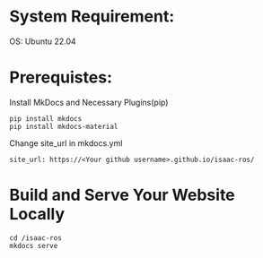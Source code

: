 # System Requirement:

OS: Ubuntu 22.04

# Prerequistes:

Install MkDocs and Necessary Plugins(pip)
```
pip install mkdocs
pip install mkdocs-material
```

Change site_url in mkdocs.yml
```
site_url: https://<Your github username>.github.io/isaac-ros/
```

# Build and Serve Your Website Locally
```
cd /isaac-ros
mkdocs serve
```